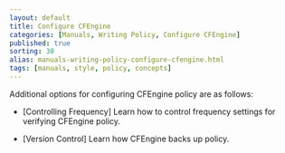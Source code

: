 ```yaml
---
layout: default
title: Configure CFEngine
categories: [Manuals, Writing Policy, Configure CFEngine]
published: true
sorting: 30
alias: manuals-writing-policy-configure-cfengine.html
tags: [manuals, style, policy, concepts]
---
```


Additional options for configuring CFEngine policy are as follows:

* [Controlling Frequency]
Learn how to control frequency settings for verifying CFEngine policy.

* [Version Control]
Learn how CFEngine backs up policy.


<!-- Add Filenames and Paths -->

 